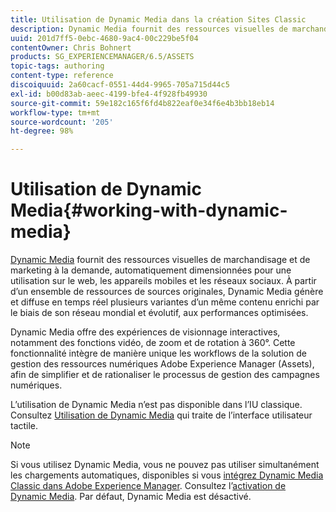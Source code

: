 ```yaml
---
title: Utilisation de Dynamic Media dans la création Sites Classic
description: Dynamic Media fournit des ressources visuelles de marchandisage et de marketing à la demande, automatiquement dimensionnées pour une utilisation sur le web, les appareils mobiles et les réseaux sociaux. À partir d’un ensemble de ressources de sources originales, Dynamic Media génère et diffuse en temps réel plusieurs variantes d’un même contenu enrichi par le biais de son réseau mondial et évolutif, aux performances optimisées.
uuid: 201d7ff5-0ebc-4680-9ac4-00c229be5f04
contentOwner: Chris Bohnert
products: SG_EXPERIENCEMANAGER/6.5/ASSETS
topic-tags: authoring
content-type: reference
discoiquuid: 2a60cacf-0551-44d4-9965-705a715d44c5
exl-id: b00d83ab-aeec-4199-bfe4-4f928fb49930
source-git-commit: 59e182c165f6fd4b822eaf0e34f6e4b3bb18eb14
workflow-type: tm+mt
source-wordcount: '205'
ht-degree: 98%

---
```


# Utilisation de Dynamic Media{#working-with-dynamic-media}

[Dynamic Media](https://business.adobe.com/fr/products/experience-manager/assets/dynamic-media.html) fournit des ressources visuelles de marchandisage et de marketing à la demande, automatiquement dimensionnées pour une utilisation sur le web, les appareils mobiles et les réseaux sociaux. À partir d’un ensemble de ressources de sources originales, Dynamic Media génère et diffuse en temps réel plusieurs variantes d’un même contenu enrichi par le biais de son réseau mondial et évolutif, aux performances optimisées.

Dynamic Media offre des expériences de visionnage interactives, notamment des fonctions vidéo, de zoom et de rotation à 360°. Cette fonctionnalité intègre de manière unique les workflows de la solution de gestion des ressources numériques Adobe Experience Manager (Assets), afin de simplifier et de rationaliser le processus de gestion des campagnes numériques.

L’utilisation de Dynamic Media n’est pas disponible dans l’IU classique. Consultez [Utilisation de Dynamic Media](/help/assets/dynamic-media.md) qui traite de l’interface utilisateur tactile.

>[!NOTE]
>
>Si vous utilisez Dynamic Media, vous ne pouvez pas utiliser simultanément les chargements automatiques, disponibles si vous [intégrez Dynamic Media Classic dans Adobe Experience Manager](/help/sites-administering/scene7.md). Consultez l’[activation de Dynamic Media](/help/assets/config-dynamic.md#enabling-dynamic-media). Par défaut, Dynamic Media est désactivé.

